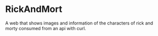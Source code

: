 # RickAndMort

A web that shows images and information of the characters of rick and morty consumed from an api with curl.
